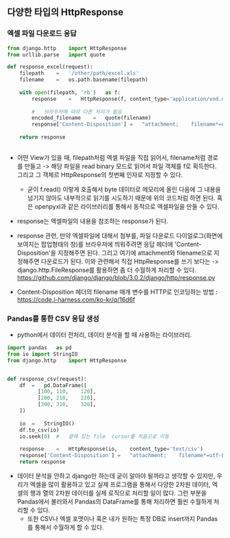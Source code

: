 ## 다양한 타입의 HttpResponse


### 엑셀 파일 다운로드 응답
```python
from django.http	import HttpResponse
from urllib.parse	import quote

def response_excel(request):
    filepath	=	'/other/path/excel.xls'
    filename	=	os.path.basename(filepath)
    
    with open(filepath,	'rb')	as f:
        response	=	HttpResponse(f,	content_type='application/vnd.ms-excel')
        
        #	브라우저에 따라 다른 처리가 필요
        encoded_filename	=	quote(filename)
        response['Content-Disposition']	=	"attachment;	filename*=utf-8''{}".format(encoded_filename)
   
    return response
    
```

- 어떤 View가 있을 때, filepath처럼 엑셀 파일을 직접 읽어서, filename처럼 경로를 만들고 -> 해당 파일을 read binary 모드로 읽어서 파일 객체를 f로 획득한다. 그리고 그 객체르 HttpResponse의 첫번째 
  인자로 지정할 수 있다.
  - 굳이 f.read() 이렇게 호출해서 byte 데이터로 메모리에 올린 다음에 그 내용을 넘기지 않아도 내부적으로 읽기를 시도하기 때문에 위의 코드처럼 하면 된다. 혹은 openpyxl과 같은 라이브러리를 통해서 동적으로
    엑셀파일을 만들 수 있다.
    
- response는 엑셀파일의 내용을 참조하는 response가 된다. 
- response 관련, 만약 엑셀파일에 대해서 첨부를, 파일 다운로드 다이얼로그(화면에 보여지는 팝업형태의 창)를 브라우저에 띄워주려면 응답 헤더에 'Content-Disposition'을 지정해주면 된다. 그리고 여기에 
  attachment와 filename으로 지정해주면 다운로드가 된다. 이와 관련해서 직접 HttpResponse를 쓰기 보다는 -> django.http.FileResponse를 활용하면 좀 더 수월하게 처리할 수 있다. https://github.com/django/django/blob/3.0.2/django/http/response.py 

- Content-Disposition 헤더의 filename 매개 변수를 HTTP로 인코딩하는 방법 : https://code.i-harness.com/ko-kr/q/16d6f


### Pandas를 통한 CSV 응답 생성
- python에서 데이터 전처리, 데이터 분석을 할 때 사용하는 라이브러리.

```python
import pandas	as pd
from io	import StringIO
from django.http	import HttpResponse


def response_csv(request):
    df	=	pd.DataFrame([
          [100,	110,	120],
          [200,	210,	220],
          [300,	310,	320],
    ])
    
    io	=	StringIO()
    df.to_csv(io)
    io.seek(0)	#	끝에 있는 file	cursor를 처음으로 이동
    
    response	=	HttpResponse(io,	content_type='text/csv')
    response['Content-Disposition']	=	"attachment;	filename*=utf-8''{}".format(encoded_filename)
    return response

```

- 데이터 분석을 안하고 django만 하는데 굳이 알아야 될까라고 생각할 수 있지만, 우리가 엑셀을 많이 활용하고 있고 실제 프로그램을 통해서 다양한 2차원 데이터, 엑셀의 행과 열의 2차원 데이터를 실제 로직으로 처리할
  일이 많다. 그런 부분을 Pandas에서 불러와서 Pandas의 DataFrame를 통해 처리하면 훨씬 수월하게 처리할 수 있다.
  - 또한 CSV나 엑셀 포맷이나 혹은 내가 원하는 특정 DB로 insert까지 Pandas를 통해서 수월하게 할 수 있다.
